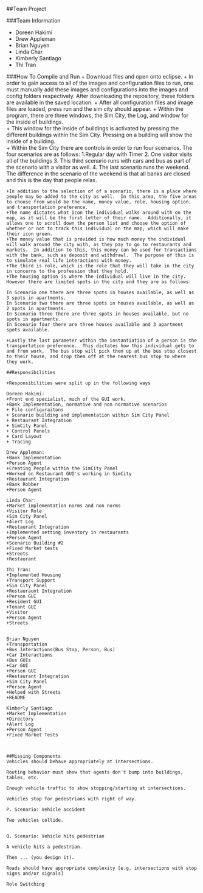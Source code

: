 ##Team Project

###Team Information
  + Doreen Hakimi
  + Drew Appleman
  + Brian Nguyen
  + Linda Char 
  + Kimberly Santiago 
  + Thi Tran
  
  



###How To Compile and Run
	+ Download files and open onto eclipse.
	+ In order to gain access to all of the images and configuration files to run, one must manually add these images and configurations into the images and config folders respectively.  After downloading the repository, these folders are available in the saved location.
	+ After all configuration files and image files are loaded, press run and the sim city should appear. 
	+ Within the program, there are three windows, the Sim City, the Log, and window for the inside of buildings.  
	+ This window for the inside of buildings is activated by pressing the different buildings within the Sim City.  Pressing on a building will show the inside of a building.  
	+ Within the Sim City there are controls in order to run four scenarios.  The four scenarios are as follows: 
	1.Regular day with Timer
 	2. One visitor visits all of the buildings 
 	3. This third scenario runs with cars and bus as part of the scenario with a visitor as well. 
 	4. The last scenario runs the weekend.  The difference in the scenario of the weekend is that all banks are closed and this is the day that people relax. 
 	

	+In addition to the selection of of a scenario, there is a place where people may be added to the city as well.  In this area, the five areas to choose from would be the name, money value, role, housing option, and transportation preference.  
	+The name dictates what Icon the individual walks around with on the map, as it will be the first letter of their name.  Additionally, it allows one to scroll down the person list and choose the option of whether or not to track this individual on the map, which will make their icon green.  
	+The money value that is provided is how much money the individual will walk around the city with, as they pay to go to restaurants and markets.  In addition to this, this money can be used for transactions with the bank, such as deposit and withdrawl.  The purpose of this is to simulate real life interactions with money. 
	+The third is role, which is the role that they will take in the city in concerns to the profession that they hold. 
	+The housing option is where the individual will live in the city.  However there are limited spots in the city and they are as follows:
	
	In Scenario one there are three spots in houses available, as well as 3 spots in apartments.
	In Scenario two there are three spots in houses available, as well as 2 spots in apartments.
	In Scenario three there are three spots in houses available, but no spots in apartments.
	In Scenario four there are three houses available and 3 apartment spots available.
	
	+Lastly the last parameter within the instantiation of a person is the transportation preference.  This dictates how this individual gets to and from work.  The bus stop will pick them up at the bus stop closest to their house, and drop them off at the nearest bus stop to where they work. 
	
	##Responsibilities
	
	+Responsibilities were split up in the following ways 
	
	Doreen Hakimi:
	+Front end specialist, much of the GUI work.
	+Bank Implementation, normative and non normative scenarios
	+ File configuraitons 
	+ Scenario building and implementation within Sim City Panel
	+ Restaurant Integration
	+ SimCity Panel 
	+ Control Panels
	+ Card Layout
	+ Tracing
	
	Drew Appleman:
	+Bank Implementation
	+Person Agent
	+Creating People within the SimCity Panel 
	+Worked on Restaurant GUI's working in SimCity
	+Restaurant Integration
	+Bank Robber
	+Person Agent

	Linda Char:
	+Market implementation norms and non norms
	+Visitor Role
	+Sim City Panel
	+Alert Log
	+Restaurant Integration
	+Implemented setting inventory in restaurants
	+Person Agent
	+Scenario Building #2
	+Fixed Market tests
	+Streets
	+Restaurant 
	
	Thi Tran:
	+Implemented Housing
	+Transport Support 
	+Sim City Panel 
	+Restauraunt Integration
	+Person GUI
	+Resident GUI
	+Tenant GUI
	+Visitor
	+Person Agent
	+Streets
	
	
	Brian Nguyen
	+Transportation 
	+Bus Interactions(Bus Stop, Person, Bus)
	+Car Interactions 
	+Bus GUIs
	+Car GUI
	+Person GUI
	+Restaurant Integration
	+Sim City Panel
	+Person Agent
	+Helped with Streets
	+README
	
	Kimberly Santiago
	+Market Implementation
	+Directory
	+Alert Log
	+Person Agent
	+Fixed Market Tests 
	
	
	
	##Missing Components
	Vehicles should behave appropriately at intersections.
	
	Routing behavior must show that agents don't bump into buildings, tables, etc.
	
	Enough vehicle traffic to show stopping/starting at intersections.
	
	Vehicles stop for pedestrians with right of way.
	
	P. Scenario: Vehicle accident
	
	Two vehicles collide.
	
	
	Q. Scenario: Vehicle hits pedestrian
	
	A vehicle hits a pedestrian.
	
	Then ... (you design it).
	
	Roads should have appropriate complexity [e.g. intersections with stop signs and/or signals]
	
	Role Switching 
	
	
	
